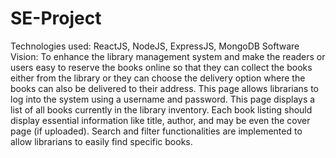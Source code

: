# SE-Project
Technologies used: ReactJS, NodeJS, ExpressJS, MongoDB
Software Vision: To enhance the library management system and make the readers or users easy to reserve the books online so that they can collect the books either from the library or they can choose the delivery option where the books can also be delivered to their address. This page allows librarians to log into the system using a username and password. This page displays a list of all books currently in the library inventory. Each book listing should display essential information like title, author, and may be even the cover page (if uploaded). Search and filter functionalities are implemented to allow librarians to easily find specific books.
